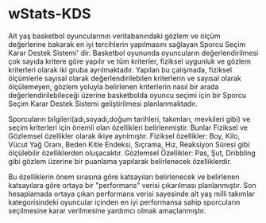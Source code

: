 # wStats-KDS
Alt yaş basketbol oyuncularının veritabanındaki gözlem ve ölçüm değerlerine bakarak en iyi tercihlerin yapılmasını sağlayan Sporcu Seçim Karar Destek Sistemi' dir.
Basketbol oyununda oyuncuların değerlendirilmesi çok sayıda kritere göre yapılır ve tüm kriterler, fiziksel uygunluk ve gözlem kriterleri olarak iki gruba ayrılmaktadır. Yapılan bu çalışmada, fiziksel ölçümlerle sayısal olarak değerlendirilebilen kriterlerin ve sayısal olarak ölçülemeyen, gözlem yoluyla belirlenen kriterlerin nasıl bir arada değerlendirilebileceği üzerine basketbolda oyuncu seçimi için bir Sporcu Seçim Karar Destek Sistemi geliştirilmesi planlanmaktadır. 

Sporcuların bilgileri(adı,soyadı,doğum tarihleri, takımları, mevkileri gibi) ve seçim kriterleri için önemli olan özellikleri belirlenmiştir. Bunlar Fiziksel ve Gözlemsel özellikler olarak ikiye ayrılmıştır.
Fiziksel özellikler: Boy, Kilo, Vücut Yağ Oranı, Beden Kitle Endeksi, Sıçrama, Hız, Reaksiyon Süresi gibi ölçülebilir özelliklerden oluşacaktır.
Gözlemsel Özellikler: Pas, Şut, Dribbling gibi gözlem üzerine bir puanlama yapılarak belirlenecek özelliklerdir.  

Bu özelliklerin önem sırasına göre katsayıları belirlenecek ve belirlenen katsayılara göre ortaya bir "performans" verisi çıkarılması planlanmıştır. Son hesaplamada ortaya çıkan performans verisi sayesinde alt yaş milli takımlar kategorisindeki oyuncular içinden en iyi performansa sahip sporcuların seçilmesine karar verilmesine yardımcı olmak amaçlanmıştır. 

